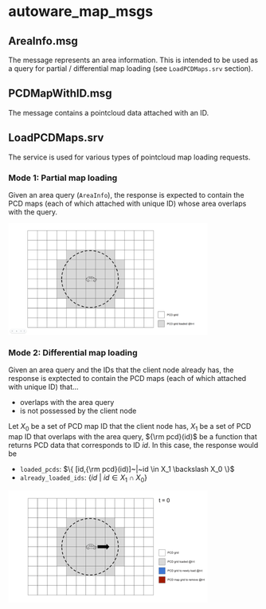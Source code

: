 # autoware_map_msgs

## AreaInfo.msg

The message represents an area information. This is intended to be used as a query for partial / differential map loading (see `LoadPCDMaps.srv` section).

## PCDMapWithID.msg

The message contains a pointcloud data attached with an ID.

## LoadPCDMaps.srv

The service is used for various types of pointcloud map loading requests.

### Mode 1: Partial map loading

Given an area query (`AreaInfo`), the response is expected to contain the PCD maps (each of which attached with unique ID) whose area overlaps with the query.

<img src="./media/partial_area_loading.png" alt="drawing" width="400"/>

### Mode 2: Differential map loading

Given an area query and the IDs that the client node already has, the response is exptected to contain the PCD maps (each of which attached with unique ID) that...

- overlaps with the area query
- is not possessed by the client node

Let $X_0$ be a set of PCD map ID that the client node has, $X_1$ be a set of PCD map ID that overlaps with the area query, ${\rm pcd}(id)$ be a function that returns PCD data that corresponds to ID $id$. In this case, the response would be

- `loaded_pcds`: $\{ [id,{\rm pcd}(id)]~|~id \in X_1 \backslash X_0 \}$
- `already_loaded_ids`: $\{ id~|~id \in X_1 \cap X_0  \}$

<img src="./media/differential_area_loading.gif" alt="drawing" width="400"/>
